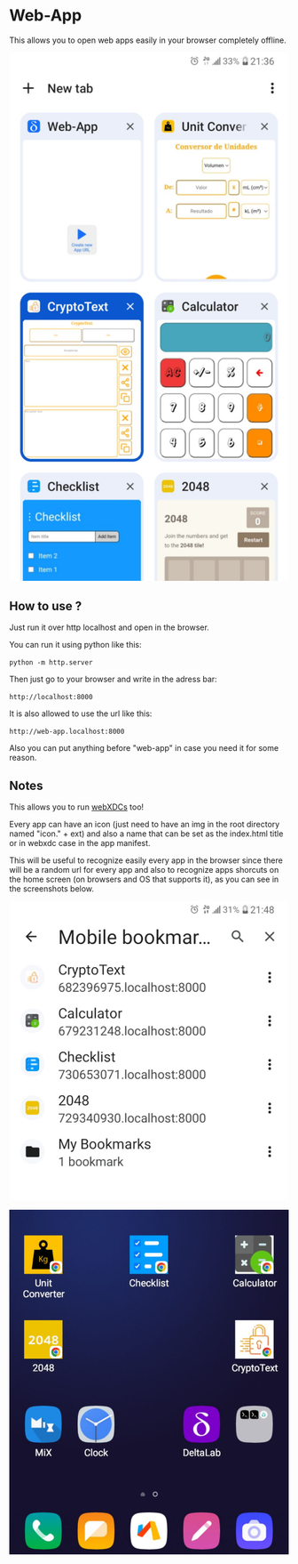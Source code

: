 # Web-App
This allows you to open web apps easily in your browser completely offline.

![Examples of apps](example-imgs/opened-apps.jpg)

## How to use ?
Just run it over http localhost and open in the browser.

You can run it using python like this:

`python -m http.server`

Then just go to your browser and write in the adress bar:

`http://localhost:8000`

It is also allowed to use the url like this:

`http://web-app.localhost:8000`

Also you can put anything before "web-app" in case you need it for some reason.


## Notes

This allows you to run [webXDCs](https://webxdc.org/) too!


Every app can have an icon (just need to have an img in the root directory named "icon." + ext) and also a name that can be set as the index.html title or in webxdc case in the app manifest.


This will be useful to recognize easily every app in the browser since there will be a random url for every app and also to recognize apps shorcuts on the home screen (on browsers and OS that supports it), as you can see in the screenshots below.

![Apps bookmakers](example-imgs/bookmarkers.jpg)


![Apps home screen shortcuts](example-imgs/screen-shortcuts.jpg)



